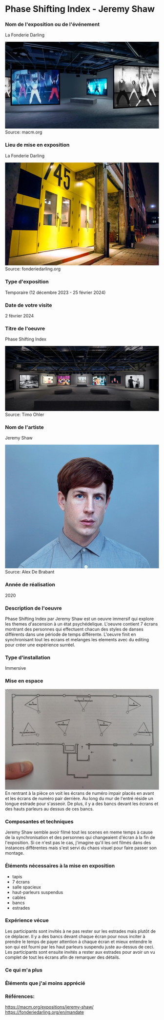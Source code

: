 # Phase Shifting Index - Jeremy Shaw

### Nom de l'exposition ou de l'événement
La Fonderie Darling

![image](media/affiche_phase_shifting_index.jpeg)
Source: macm.org


### Lieu de mise en exposition
La Fonderie Darling

![image](media/fonderie_darling.jpg)
Source: fonderiedarling.org


### Type d'exposition
Temporaire (12 décembre 2023 - 25 février 2024)


### Date de votre visite
2 février 2024


### Titre de l'oeuvre
Phase Shifting Index

![photo](media/exposition_phase_shifting_index.jpg)
Source: Timo Ohler


### Nom de l'artiste
Jeremy Shaw

![image](media/jeremy_shaw.jpg)
Source: Alex De Brabant


### Année de réalisation	
2020


### Description de l'oeuvre	
Phase Shifting Index par Jeremy Shaw est un oeuvre immersif qui explore les themes d'ascension à un état psychédelique. 
L'oeuvre contient 7 écrans montrant des personnes qui effectuent chacun des styles de danses différents dans une période de temps différente.
L'oeuvre finit en synchronisant tout les ecrans et melanges les elements avec du editing pour créer une expérience surréel.


### Type d'installation
Immersive


### Mise en espace	
![image](media/plan_de_la_piece.png)
En rentrant à la pièce on voit les écrans de numéro impair placés en avant et les écrans de numéro pair derrière. Au long du mur de l'entré réside un longue estrade pour s'asseoir. De plus, il y a des bancs devant les écrans et des hauts parleurs au dessus de ces bancs.


### Composantes et techniques	
Jeremy Shaw semble avoir filmé tout les scenes en meme temps à cause de la synchronisation et des personnes qui changeaient d'écran à la fin de l'exposition.
Si ce n'est pas le cas, j'imagine qu'il les ont filmés dans des instances différentes mais s'est servi du chaos visuel pour faire passer son montage.

### Éléments nécessaires à la mise en exposition	
- tapis
- 7 écrans
- salle spacieux
- haut-parleurs suspendus
- cables
- bancs
- estrades

### Expérience vécue	
Les participants sont invités à ne pas rester sur les estrades mais plutôt de ce déplacer. Il y a des bancs devant chaque écran pour nous inciter à prendre le temps de payer attention à chaque écran et mieux entendre le son qui est fourni par les haut parleurs suspendu juste au-dessus de ceci.
Les participants sont ensuite invités a rester aux estrades pour avoir un vu complet de tout les écrans afin de remarquer des détails. 

### Ce qui m'a plus


### Éléments que j'ai moins apprécié


### Références:
<https://macm.org/expositions/jeremy-shaw/>
<https://fonderiedarling.org/en/mandate>

